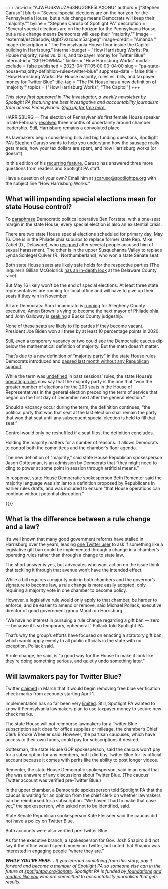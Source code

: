 +++
arc-id = "AJWFU6XWUZA63NUGGKE5LAXONU"
authors = ["Stephen Caruso"]
blurb = "Several special elections are on the horizon for the Pennsylvania House, but a rule change means Democrats will keep their \"majority.\""
byline = "Stephen Caruso of Spotlight PA"
description = "Several special elections are on the horizon for the Pennsylvania House, but a rule change means Democrats will keep their \"majority.\""
image = "external/esz8aspdwjsfgbt7vzzqaqm5ar.jpeg"
image-credit = "Amanda "
image-description = "The Pennsylvania House floor inside the Capitol building in Harrisburg."
internal-budget = "How Harrisburg Works: Pa. House majority, rules vs. bills, and taxpayer money for Twitter Blue"
internal-id = "SPLHOWMAJ"
kicker = "How Harrisburg Works"
modal-exclude = false
published = 2023-04-11T05:00:00-04:00
slug = "pa-state-house-majority-definition-rules-twitter-blue"
suppress-date = false
title = "How Harrisburg Works: Pa. House majority, rules vs. bills, and taxpayer money for Twitter Blue"
title-tag = "The PA House has a new definition of 'majority'"
topics = ["How Harrisburg Works", "The Capitol"]
+++

<i>This story first appeared in The Investigator, a weekly newsletter by Spotlight PA featuring the best investigative and accountability journalism from across Pennsylvania. </i><a href="https://www.spotlightpa.org/newsletters"><i>Sign up for free here.</i></a>

HARRISBURG — The election of Pennsylvania’s first female House speaker in late February <a href="https://www.spotlightpa.org/news/2023/02/pa-house-speaker-mark-rozzi-resigns/">resolved</a> three months of uncertainty around chamber leadership. Still, Harrisburg remains a convoluted place.

As lawmakers begin considering bills and big funding questions, Spotlight PA’s Stephen Caruso wants to help you understand how the sausage really gets made, how your tax dollars are spent, and how Harrisburg works (or doesn’t).

In this edition of his <a href="https://www.spotlightpa.org/news/2022/09/pa-capitol-lawmaker-per-diems-speaker-majority-leader-caucus/">recurring feature</a>, Caruso has answered three more questions from readers and Spotlight PA staff.

Have a question of your own? Email him at <a href="mailto:scaruso@spotlightpa.org">scaruso@spotlightpa.org</a> with the subject line “How Harrisburg Works.”

<script src="https://www.spotlightpa.org/embed.js" async></script><div data-spl-embed-version="1" data-spl-src="https://www.spotlightpa.org/embeds/newsletter/"></div>


## What will impending special elections mean for state House control?

To <a href="https://twitter.com/4st8/status/1641877304853815297?s=20">paraphrase</a> Democratic political operative Ben Forstate, with a one-seat margin in the state House, every special election is also an existential crisis.

There are two state House special elections scheduled for primary day, May 16. One is in the Philadelphia suburbs to replace former state Rep. Mike Zabel (D., Delaware), who <a href="https://www.spotlightpa.org/news/2023/03/pa-mike-zabel-sexual-harassment-resigns/">resigned</a> after several people accused him of sexual harassment. The other is in the upper Susquehanna Valley to replace Lynda Schlegel Culver (R., Northumberland), who won a state Senate seat.

Both state House seats are likely safe holds for the respective parties (The Inquirer’s Gillian McGoldrick <a href="https://www.inquirer.com/politics/election/mike-zabel-heather-boyd-katie-ford-special-election-house-20230330.html#loaded">has an in-depth look</a> at the Delaware County race).

But May 16 likely won’t be the end of special elections. At least three state representatives are running for local office and will have to give up their seats if they win in November.

All are Democrats: Sara Innamorato is <a href="https://www.wesa.fm/politics-government/2022-12-15/with-progressives-on-a-winning-streak-innamorato-launches-county-executive-bid">running</a> for Allegheny County executive; Amen Brown is <a href="https://www.inquirer.com/politics/election/amen-brown-philadelphia-mayor-2023-election-20230126.html">vying</a> to become the next mayor of Philadelphia; and John Galloway is <a href="https://levittownnow.com/2023/02/09/district-judge-vislosky-to-retire-rep-galloway-considering-run-for-seat/">seeking</a> a Bucks County judgeship.

None of these seats are likely to flip parties if they become vacant. President Joe Biden won all three by at least 10 percentage points in 2020.

Still, even a temporary vacancy or two could see the Democratic caucus dip below the mathematical definition of majority. But the math doesn’t matter.

That’s due to a new definition of “majority party” in the state House rules Democrats introduced and <a href="https://www.spotlightpa.org/news/2023/03/pa-house-rules-sexual-harassment-committees-legislation/">passed last month without any Republican support</a>

While the term was <a href="https://www.legis.state.pa.us/CFDOCS/Legis/PN/Public/btCheck.cfm?txtType=PDF&sessYr=2021&sessInd=0&billBody=H&billTyp=R&billNbr=0003&pn=0004">undefined</a> in past sessions’ rules, the state House’s <a href="https://www.house.state.pa.us/rules.cfm">operating rules</a> now say that the majority party is the one that “won the greater number of elections for the 203 seats in the House of Representatives in the general election preceding the term of service that began on the first day of December next after the general election.”

Should a vacancy occur during the term, the definition continues, “the political party that won that seat at the last election shall remain the party that won that seat until any subsequent special election is held to fill that seat.”

Control would only be reshuffled if a seat flips, the definition concludes.

Holding the majority matters for a number of reasons. It allows Democrats to control both the committees and the chamber’s floor agenda.

The new definition of “majority,” said state House Republican spokesperson Jason Gottesman, is an admission by Democrats that “they might need to cling to power at some point in session through artificial means.”

In response, state House Democratic spokesperson Beth Rementer said the majority language was similar to a definition proposed by Republicans in earlier rules drafts, and was included to ensure “that House operations can continue without potential disruption.”

{{<picture src="external/pmhxkmrbghmr7zscc979emtchg.jpeg" description="Philadelphia’s Joanna McClinton now leads the state House Democratic caucus, which passed new rules this year." caption="Philadelphia’s Joanna McClinton now leads the state House Democratic caucus, which passed new rules this year." credit="PA House of Representative Democratic Caucus">}} 

## What is the difference between a rule change and a law?

It’s well known that many good government reforms have stalled in Harrisburg over the years, leading <a href="https://twitter.com/Happytobe4me/status/1642159099524571139">one Twitter user</a> to ask if something like a legislative gift ban could be implemented through a change in a chamber’s operating rules rather than through a change to state law.

The short answer is yes, but advocates who want action on the issue think that tackling it through that avenue won’t have the intended effect.

While a bill requires a majority vote in both chambers and the governor’s signature to become law, a rule change is more easily adopted, only requiring a majority vote in one chamber to become policy.

However, a legislative rule would only apply to that chamber, be harder to enforce, and be easier to amend or remove, said Michael Pollack, executive director of good government group March on Harrisburg.

“We have no interest in pursuing a rule change regarding a gift ban — zero — because it’s so temporary, ephemeral,” Pollack told Spotlight PA.

That’s why the group’s efforts have focused on enacting a statutory gift ban, which would apply evenly to all public officials in the state with no exception, Pollack said.

A rule change, he said, is “a good way for the House to make it look like they’re doing something serious, and quietly undo something later.”

## Will lawmakers pay for Twitter Blue?

Twitter <a href="https://www.cnn.com/2023/03/24/tech/twitter-verified-checkmarks/index.html">claimed</a> in March that it would begin removing free blue verification check marks from accounts starting April 1.

Implementation has so far been very <a href="https://www.cnn.com/2023/04/03/tech/twitter-blue-checks/index.html">limited</a>. Still, Spotlight PA wanted to know if Pennsylvania lawmakers plan to use taxpayer money to secure new check marks.

The state House will not reimburse lawmakers for a Twitter Blue subscription as it does for office supplies or mileage, the chamber’s Chief Clerk Brooke Wheeler said. However, the partisan caucuses, which have access to their own funds, could pay for subscriptions if desired.

Gottesman, the state House GOP spokesperson, said the caucus won’t pay for a subscription for any members, but it did buy Twitter Blue for its official account because it comes with perks like the ability to post longer videos.

<script src="https://www.spotlightpa.org/embed.js" async></script><div data-spl-embed-version="1" data-spl-src="https://www.spotlightpa.org/embeds/donate/"></div>


Rementer, the state House Democratic spokesperson, said in an email that she was unaware of any discussions about Twitter Blue. (The caucus’ Twitter account was verified pre-Twitter Blue.)

In the upper chamber, a Democratic spokesperson told Spotlight PA that the caucus is waiting for an opinion from the chief clerk on whether lawmakers can be reimbursed for a subscription. “We haven’t had to make that case yet,” the spokesperson, who asked not to be identified, said.

State Senate Republican spokesperson Kate Flessner said the caucus did not have a policy on Twitter Blue.

Both accounts were also verified pre-Twitter Blue.

As for the executive branch, a spokesperson for Gov. Josh Shapiro did not say if the office would spend money on Twitter, but noted that Shapiro was interested in engaging people “where they are.”

<i><b>WHILE YOU’RE HERE...</b></i><i> If you learned something from this story, pay it forward and become a member of </i><a href="https://www.spotlightpa.org/"><i>Spotlight PA</i></a><i> so someone else can in the future at </i><a href="http://spotlightpa.org/donate"><i>spotlightpa.org/donate</i></a><i>. Spotlight PA is funded by</i><a href="https://www.spotlightpa.org/support"><i> foundations</i></a><i> </i><a href="https://www.spotlightpa.org/support"><i>and readers like you</i></a><i> who are committed to accountability journalism that gets results.</i>
